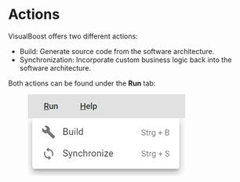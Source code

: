 # Actions

VisualBoost offers two different actions:&#x20;

* Build: Generate source code from the software architecture.
* Synchronization: Incorporate custom business logic back into the software architecture.



Both actions can be found under the **Run** tab:

<figure><img src="../.gitbook/assets/image (3) (1) (1) (1) (1).png" alt=""><figcaption></figcaption></figure>
